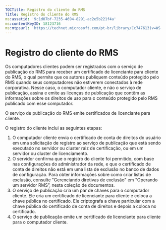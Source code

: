 ```yaml
---
TOCTitle: Registro do cliente do RMS
Title: Registro do cliente do RMS
ms:assetid: '9c1d07bf-7235-4694-8291-ac2e5b221f4a'
ms:contentKeyID: 18123716
ms:mtpsurl: 'https://technet.microsoft.com/pt-br/library/Cc747613(v=WS.10)'
---
```


Registro do cliente do RMS
==========================

Os computadores clientes podem ser registrados com o serviço de publicação do RMS para receber um certificado de licenciante para cliente do RMS, o qual permite que os autores publiquem conteúdo protegido pelo RMS quando seus computadores não estiverem conectados à rede corporativa. Nesse caso, o computador cliente, e não o serviço de publicação, assina e emite as licenças de publicação que contêm as informações sobre os direitos de uso para o conteúdo protegido pelo RMS publicado com esse computador.

O serviço de publicação do RMS emite certificados de licenciante para cliente.

O registro do cliente inclui as seguintes etapas:

1.  O computador cliente envia o certificado de conta de direitos do usuário em uma solicitação de registro ao serviço de publicação que está sendo executado no servidor ou cluster raiz de certificação, ou em um servidor ou cluster de licenciamento.
2.  O servidor confirma que o registro do cliente foi permitido, com base nas configurações do administrador da rede, e que o certificado de conta de direitos não está em uma lista de exclusão no banco de dados de configuração. Para obter informações sobre como criar listas de exclusão, consulte "Gerenciando diretivas de exclusão" em "Operando um servidor RMS”, nesta coleção de documentos.
3.  O serviço de publicação cria um par de chaves para o computador cliente. Ele cria um certificado de licenciante para cliente e coloca a chave pública no certificado. Ele criptografa a chave particular com a chave pública do certificado de conta de direitos e depois a coloca no certificado.
4.  O serviço de publicação emite um certificado de licenciante para cliente para o computador cliente.
